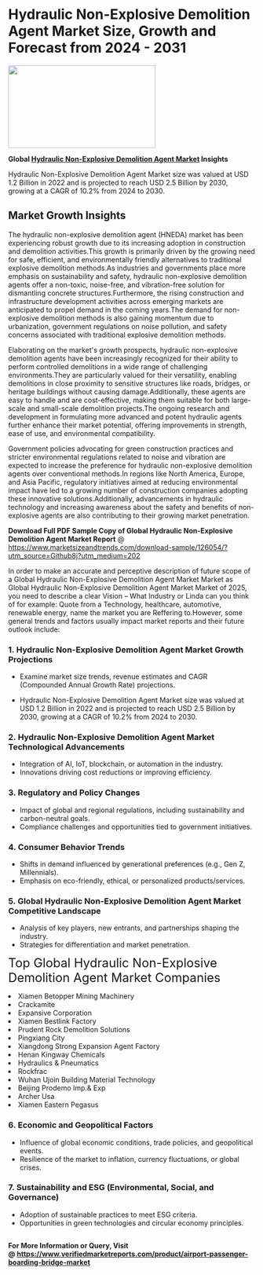 <H1>Hydraulic Non-Explosive Demolition Agent Market Size, Growth and Forecast from 2024 - 2031</H1><img class="aligncenter size-medium wp-image-584254" src="https://thirdeyenews.in/wp-content/uploads/2024/09/Global-Market-Research-300x168.jpeg" alt="" width="300" height="168" /><p><strong>Global&nbsp;<a href="https://www.marketsizeandtrends.com/download-sample/126054/?utm_source=Github8j?utm_medium=202">Hydraulic Non-Explosive Demolition Agent Market</a> Insights</strong></p><p>Hydraulic Non-Explosive Demolition Agent Market size was valued at USD 1.2 Billion in 2022 and is projected to reach USD 2.5 Billion by 2030, growing at a CAGR of 10.2% from 2024 to 2030.</p><p><h2>Market Growth Insights</h2> <p>The hydraulic non-explosive demolition agent (HNEDA) market has been experiencing robust growth due to its increasing adoption in construction and demolition activities.This growth is primarily driven by the growing need for safe, efficient, and environmentally friendly alternatives to traditional explosive demolition methods.As industries and governments place more emphasis on sustainability and safety, hydraulic non-explosive demolition agents offer a non-toxic, noise-free, and vibration-free solution for dismantling concrete structures.Furthermore, the rising construction and infrastructure development activities across emerging markets are anticipated to propel demand in the coming years.The demand for non-explosive demolition methods is also gaining momentum due to urbanization, government regulations on noise pollution, and safety concerns associated with traditional explosive demolition methods.</p> <p>Elaborating on the market's growth prospects, hydraulic non-explosive demolition agents have been increasingly recognized for their ability to perform controlled demolitions in a wide range of challenging environments.They are particularly valued for their versatility, enabling demolitions in close proximity to sensitive structures like roads, bridges, or heritage buildings without causing damage.Additionally, these agents are easy to handle and are cost-effective, making them suitable for both large-scale and small-scale demolition projects.The ongoing research and development in formulating more advanced and potent hydraulic agents further enhance their market potential, offering improvements in strength, ease of use, and environmental compatibility.</p> <p>Government policies advocating for green construction practices and stricter environmental regulations related to noise and vibration are expected to increase the preference for hydraulic non-explosive demolition agents over conventional methods.In regions like North America, Europe, and Asia Pacific, regulatory initiatives aimed at reducing environmental impact have led to a growing number of construction companies adopting these innovative solutions.Additionally, advancements in hydraulic technology and increasing awareness about the safety and benefits of non-explosive agents are also contributing to their growing market penetration.</p> <p><span class=""><strong>Download Full PDF Sample Copy of Global Hydraulic Non-Explosive Demolition Agent Market Report</strong> @ <a href="https://www.marketsizeandtrends.com/download-sample/126054/?utm_source=Github8j?utm_medium=202" target="_blank">https://www.marketsizeandtrends.com/download-sample/126054/?utm_source=Github8j?utm_medium=202</a></span></p><p>In order to make an accurate and perceptive description of future scope of a Global&nbsp;Hydraulic Non-Explosive Demolition Agent Market Market as Global&nbsp;Hydraulic Non-Explosive Demolition Agent Market Market of 2025, you need to describe a clear Vision &ndash; What Industry or Linda can you think of for example: Quote from a Technology, healthcare, automotive, renewable energy, name the market you are Reffering to.However, some general trends and factors usually impact market reports and their future outlook include:</p><h3>1.&nbsp;<strong>Hydraulic Non-Explosive Demolition Agent Market Growth Projections</strong></h3><ul><li>Examine market size trends, revenue estimates and CAGR (Compounded Annual Growth Rate) projections.</li><li><p>Hydraulic Non-Explosive Demolition Agent Market size was valued at USD 1.2 Billion in 2022 and is projected to reach USD 2.5 Billion by 2030, growing at a CAGR of 10.2% from 2024 to 2030.</p></li></ul><h3>2.&nbsp;<strong>Hydraulic Non-Explosive Demolition Agent Market Technological Advancements</strong></h3><ul><li>Integration of AI, IoT, blockchain, or automation in the industry.</li><li>Innovations driving cost reductions or improving efficiency.</li></ul><h3>3.&nbsp;<strong>Regulatory and Policy Changes</strong></h3><ul><li>Impact of global and regional regulations, including sustainability and carbon-neutral goals.</li><li>Compliance challenges and opportunities tied to government initiatives.</li></ul><h3>4.&nbsp;<strong>Consumer Behavior Trends</strong></h3><ul><li>Shifts in demand influenced by generational preferences (e.g., Gen Z, Millennials).</li><li>Emphasis on eco-friendly, ethical, or personalized products/services.</li></ul><h3>5.&nbsp;<strong>Global Hydraulic Non-Explosive Demolition Agent Market Competitive Landscape</strong></h3><ul><li>Analysis of key players, new entrants, and partnerships shaping the industry.</li><li>Strategies for differentiation and market penetration.</li></ul><p data-pm-slice="1 1 []"><span style="color: inherit; font-family: inherit; font-size: 25px;">Top Global Hydraulic Non-Explosive Demolition Agent Market Companies</span></p><div class="" data-test-id=""><p><li>Xiamen Betopper Mining Machinery</li><li> Crackamite</li><li> Expansive Corporation</li><li> Xiamen Bestlink Factory</li><li> Prudent Rock Demolition Solutions</li><li> Pingxiang City</li><li> Xiangdong Strong Expansion Agent Factory</li><li> Henan Kingway Chemicals</li><li> Hydraulics & Pneumatics</li><li> Rockfrac</li><li> Wuhan Ujoin Building Material Technology</li><li> Beijing Prodemo Imp.& Exp</li><li> Archer Usa</li><li> Xiamen Eastern Pegasus</li></p></div><h3>6.&nbsp;<strong>Economic and Geopolitical Factors</strong></h3><ul><li>Influence of global economic conditions, trade policies, and geopolitical events.</li><li>Resilience of the market to inflation, currency fluctuations, or global crises.</li></ul><h3>7.&nbsp;<strong>Sustainability and ESG (Environmental, Social, and Governance)</strong></h3><ul><li>Adoption of sustainable practices to meet ESG criteria.</li><li>Opportunities in green technologies and circular economy principles.</li></ul><h2><strong style="font-size: 14px;">For More Information or Query, Visit @&nbsp;</strong><a style="background-color: #ffffff; font-size: 14px;" href="https://www.marketsizeandtrends.com/report/hydraulic-non-explosive-demolition-agent-market/" target="_blank">https://www.verifiedmarketreports.com/product/airport-passenger-boarding-bridge-market</a></h2>